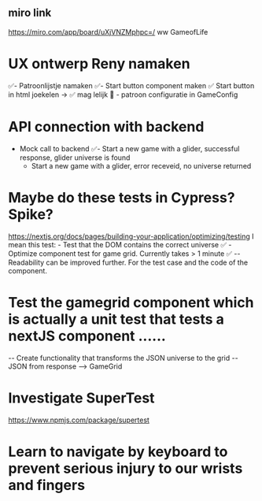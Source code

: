 ## miro link
https://miro.com/app/board/uXjVNZMphpc=/
ww GameofLife

# UX ontwerp Reny namaken
✅- Patroonlijstje namaken 
✅- Start button component maken 
✅ Start button in html joekelen -> ✅ mag lelijk
🙌 - patroon configuratie in GameConfig
  

# API connection with backend
- Mock call to backend
  ✅- Start a new game with a glider, successful response, glider universe is found
  - Start a new game with a glider, error receveid, no universe returned

# Maybe do these tests in Cypress? Spike?
https://nextjs.org/docs/pages/building-your-application/optimizing/testing
I mean this test: - Test that the DOM contains the correct universe
✅ - Optimize component test for game grid. Currently takes > 1 minute
✅    -- Readability can be improved further. For the test case and the code of the component.

# Test the gamegrid component which is actually a unit test that tests a nextJS component ......
-- Create functionality that transforms the JSON universe to the grid
-- JSON from response --> GameGrid

# Investigate SuperTest
https://www.npmjs.com/package/supertest

# Learn to navigate by keyboard to prevent serious injury to our wrists and fingers